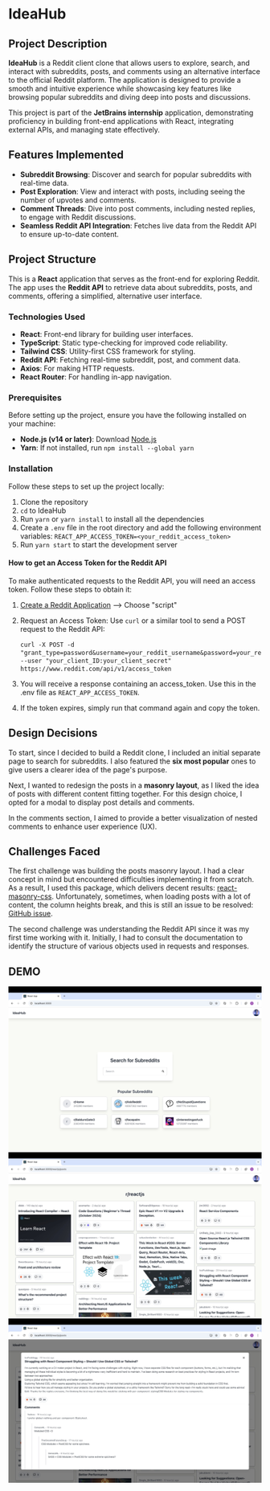 # IdeaHub

## Project Description

**IdeaHub** is a Reddit client clone that allows users to explore, search, and interact with subreddits, posts, and comments using an alternative interface to the official Reddit platform. The application is designed to provide a smooth and intuitive experience while showcasing key features like browsing popular subreddits and diving deep into posts and discussions.

This project is part of the **JetBrains internship** application, demonstrating proficiency in building front-end applications with React, integrating external APIs, and managing state effectively.

## Features Implemented

- **Subreddit Browsing**: Discover and search for popular subreddits with real-time data.
- **Post Exploration**: View and interact with posts, including seeing the number of upvotes and comments.
- **Comment Threads**: Dive into post comments, including nested replies, to engage with Reddit discussions.
- **Seamless Reddit API Integration**: Fetches live data from the Reddit API to ensure up-to-date content.

## Project Structure

This is a **React** application that serves as the front-end for exploring Reddit. The app uses the **Reddit API** to retrieve data about subreddits, posts, and comments, offering a simplified, alternative user interface.

### Technologies Used

- **React**: Front-end library for building user interfaces.
- **TypeScript**: Static type-checking for improved code reliability.
- **Tailwind CSS**: Utility-first CSS framework for styling.
- **Reddit API**: Fetching real-time subreddit, post, and comment data.
- **Axios**: For making HTTP requests.
- **React Router**: For handling in-app navigation.

### Prerequisites

Before setting up the project, ensure you have the following installed on your machine:

- **Node.js (v14 or later)**: Download [Node.js](https://nodejs.org/en)
- **Yarn**: If not installed, run `npm install --global yarn`

### Installation

Follow these steps to set up the project locally:

1. Clone the repository
2. `cd` to IdeaHub
3. Run `yarn` or `yarn install` to install all the dependencies
4. Create a `.env` file in the root directory and add the following environment variables: `REACT_APP_ACCESS_TOKEN=<your_reddit_access_token>`
5. Run `yarn start` to start the development server

#### How to get an Access Token for the Reddit API

To make authenticated requests to the Reddit API, you will need an access token. Follow these steps to obtain it:

1. [Create a Reddit Application](https://www.reddit.com/prefs/apps) --> Choose "script"
2. Request an Access Token: Use `curl` or a similar tool to send a POST request to the Reddit API:

    ```
    curl -X POST -d "grant_type=password&username=your_reddit_username&password=your_reddit_password"
    --user "your_client_ID:your_client_secret" https://www.reddit.com/api/v1/access_token
    ```

3. You will receive a response containing an access_token. Use this in the .env file as `REACT_APP_ACCESS_TOKEN`.
4. If the token expires, simply run that command again and copy the token.

## Design Decisions

To start, since I decided to build a Reddit clone, I included an initial separate page to search for subreddits. I also featured the **six most popular** ones to give users a clearer idea of the page's purpose.

Next, I wanted to redesign the posts in a **masonry layout**, as I liked the idea of posts with different content fitting together. For this design choice, I opted for a modal to display post details and comments.

In the comments section, I aimed to provide a better visualization of nested comments to enhance user experience (UX).

## Challenges Faced

The first challenge was building the posts masonry layout. I had a clear concept in mind but encountered difficulties implementing it from scratch. As a result, I used this package, which delivers decent results: [react-masonry-css](https://github.com/paulcollett/react-masonry-css). Unfortunately, sometimes, when loading posts with a lot of content, the column heights break, and this is still an issue to be resolved: [GitHub issue](https://github.com/paulcollett/react-masonry-css/issues/86).

The second challenge was understanding the Reddit API since it was my first time working with it. Initially, I had to consult the documentation to identify the structure of various objects used in requests and responses.

## DEMO

![Homepage](./images/home.jpg)
![Posts Page](./images/posts.jpg)
![Posts Details](./images/Post_Details.jpg)

